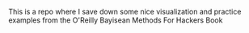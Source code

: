 This is a repo where I save down some nice visualization and practice examples from the O'Reilly Bayisean Methods For Hackers Book

